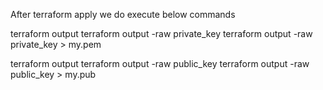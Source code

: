 After terraform apply we do execute below commands

terraform output
terraform output -raw private_key
terraform output -raw private_key > my.pem

terraform output
terraform output -raw public_key 
terraform output -raw public_key > my.pub 